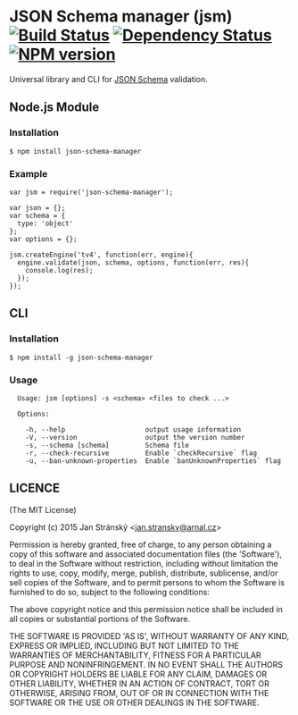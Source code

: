 # JSON Schema manager (jsm) [![Build Status](https://travis-ci.org/burningtree/json-schema-manager.svg)](https://travis-ci.org/burningtree/json-schema-manager) [![Dependency Status](https://david-dm.org/burningtree/json-schema-manager.svg)](https://david-dm.org/burningtree/json-schema-manager) [![NPM version](https://badge.fury.io/js/json-schema-manager.svg)](http://badge.fury.io/js/json-schema-manager)

Universal library and CLI for [JSON Schema](http://json-schema.org) validation.

## Node.js Module
### Installation
```
$ npm install json-schema-manager
```

### Example
```
var jsm = require('json-schema-manager');

var json = {};
var schema = {
  type: 'object'
};
var options = {};

jsm.createEngine('tv4', function(err, engine){
  engine.validate(json, schema, options, function(err, res){
    console.log(res);
  });
});
```

## CLI
### Installation
```
$ npm install -g json-schema-manager
```

### Usage
```
  Usage: jsm [options] -s <schema> <files to check ...>

  Options:

    -h, --help                    output usage information
    -V, --version                 output the version number
    -s, --schema [schema]         Schema file
    -r, --check-recursive         Enable `checkRecursive` flag
    -u, --ban-unknown-properties  Enable `banUnknownProperties` flag

```

## LICENCE
(The MIT License)

Copyright (c) 2015 Jan Stránský &lt;jan.stransky@arnal.cz&gt;

Permission is hereby granted, free of charge, to any person obtaining a copy of this software and associated documentation files (the 'Software'), to deal in the Software without restriction, including without limitation the rights to use, copy, modify, merge, publish, distribute, sublicense, and/or sell copies of the Software, and to permit persons to whom the Software is furnished to do so, subject to the following conditions:

The above copyright notice and this permission notice shall be included in all copies or substantial portions of the Software.

THE SOFTWARE IS PROVIDED 'AS IS', WITHOUT WARRANTY OF ANY KIND, EXPRESS OR IMPLIED, INCLUDING BUT NOT LIMITED TO THE WARRANTIES OF MERCHANTABILITY, FITNESS FOR A PARTICULAR PURPOSE AND NONINFRINGEMENT. IN NO EVENT SHALL THE AUTHORS OR COPYRIGHT HOLDERS BE LIABLE FOR ANY CLAIM, DAMAGES OR OTHER LIABILITY, WHETHER IN AN ACTION OF CONTRACT, TORT OR OTHERWISE, ARISING FROM, OUT OF OR IN CONNECTION WITH THE SOFTWARE OR THE USE OR OTHER DEALINGS IN THE SOFTWARE.
